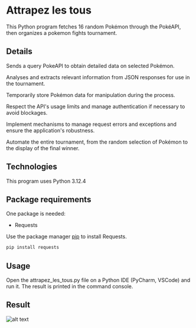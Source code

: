 # Attrapez les tous

This Python program fetches 16 random Pokémon through the PokéAPI, then organizes a pokemon fights tournament.

## Details

Sends a query PokeAPI to obtain detailed data on selected Pokémon.

Analyses and extracts relevant information from JSON responses for use in the tournament.

Temporarily store Pokémon data for manipulation during the process.

Respect the API's usage limits and manage authentication if necessary to avoid blockages.

Implement mechanisms to manage request errors and exceptions and ensure the application's robustness.

Automate the entire tournament, from the random selection of Pokémon to the display of the final winner.

## Technologies

This program uses Python 3.12.4

## Package requirements

One package is needed:
- Requests

Use the package manager [pip](https://pip.pypa.io/en/stable/) to install Requests.

```bash
pip install requests
```

## Usage

Open the attrapez_les_tous.py file on a Python IDE (PyCharm, VSCode) and run it. The result is printed in the command console.

## Result

![alt text]()
